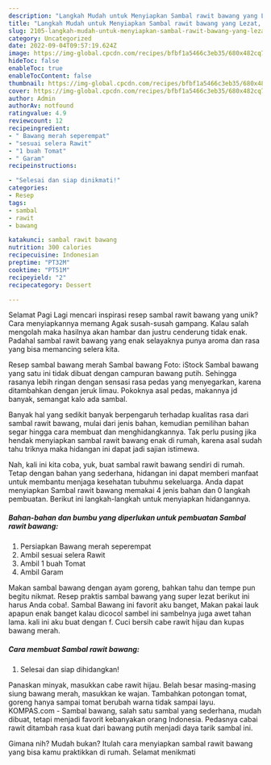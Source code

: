 ```yaml
---
description: "Langkah Mudah untuk Menyiapkan Sambal rawit bawang yang Lezat, Lezat"
title: "Langkah Mudah untuk Menyiapkan Sambal rawit bawang yang Lezat, Lezat"
slug: 2105-langkah-mudah-untuk-menyiapkan-sambal-rawit-bawang-yang-lezat-lezat
category: Uncategorized
date: 2022-09-04T09:57:19.624Z
image: https://img-global.cpcdn.com/recipes/bfbf1a5466c3eb35/680x482cq70/sambal-rawit-bawang-foto-resep-utama.jpg
hideToc: false
enableToc: true
enableTocContent: false
thumbnail: https://img-global.cpcdn.com/recipes/bfbf1a5466c3eb35/680x482cq70/sambal-rawit-bawang-foto-resep-utama.jpg
cover: https://img-global.cpcdn.com/recipes/bfbf1a5466c3eb35/680x482cq70/sambal-rawit-bawang-foto-resep-utama.jpg
author: Admin
authorAv: notfound
ratingvalue: 4.9
reviewcount: 12
recipeingredient:
- " Bawang merah seperempat"
- "sesuai selera Rawit"
- "1 buah Tomat"
- " Garam"
recipeinstructions:

- "Selesai dan siap dinikmati!"
categories:
- Resep
tags:
- sambal
- rawit
- bawang

katakunci: sambal rawit bawang 
nutrition: 300 calories
recipecuisine: Indonesian
preptime: "PT32M"
cooktime: "PT51M"
recipeyield: "2"
recipecategory: Dessert

---
```



Selamat Pagi Lagi mencari inspirasi resep sambal rawit bawang yang unik? Cara menyiapkannya memang Agak susah-susah gampang. Kalau salah mengolah maka hasilnya akan hambar dan justru cenderung tidak enak. Padahal sambal rawit bawang yang enak selayaknya punya aroma dan rasa yang bisa memancing selera kita.


Resep sambal bawang merah Sambal bawang Foto: iStock Sambal bawang yang satu ini tidak dibuat dengan campuran bawang putih. Sehingga rasanya lebih ringan dengan sensasi rasa pedas yang menyegarkan, karena ditambahkan dengan jeruk limau. Pokoknya asal pedas, makannya jd banyak, semangat kalo ada sambal.

Banyak hal yang sedikit banyak berpengaruh terhadap kualitas rasa dari sambal rawit bawang, mulai dari jenis bahan, kemudian pemilihan bahan segar hingga cara membuat dan menghidangkannya. Tak perlu pusing jika hendak menyiapkan sambal rawit bawang enak di rumah, karena asal sudah tahu triknya maka hidangan ini dapat jadi sajian istimewa.


Nah, kali ini kita coba, yuk, buat sambal rawit bawang sendiri di rumah. Tetap dengan bahan yang sederhana, hidangan ini dapat memberi manfaat untuk membantu menjaga kesehatan tubuhmu sekeluarga. Anda dapat menyiapkan Sambal rawit bawang memakai 4 jenis bahan dan 0 langkah pembuatan. Berikut ini langkah-langkah untuk menyiapkan hidangannya.

<!--inarticleads1-->

##### Bahan-bahan dan bumbu yang diperlukan untuk pembuatan Sambal rawit bawang:

1. Persiapkan  Bawang merah seperempat
1. Ambil sesuai selera Rawit
1. Ambil 1 buah Tomat
1. Ambil  Garam


Makan sambal bawang dengan ayam goreng, bahkan tahu dan tempe pun begitu nikmat. Resep praktis sambal bawang yang super lezat berikut ini harus Anda coba!. Sambal Bawang ini favorit aku banget, Makan pakai lauk apapun enak banget kalau dicocol sambel ini sambelnya juga awet tahan lama. kali ini aku buat dengan f. Cuci bersih cabe rawit hijau dan kupas bawang merah. 

<!--inarticleads2-->

##### Cara membuat Sambal rawit bawang:


1. Selesai dan siap dihidangkan!

Panaskan minyak, masukkan cabe rawit hijau. Belah besar masing-masing siung bawang merah, masukkan ke wajan. Tambahkan potongan tomat, goreng hanya sampai tomat berubah warna tidak sampai layu. KOMPAS.com - Sambal bawang, salah satu sambal yang sederhana, mudah dibuat, tetapi menjadi favorit kebanyakan orang Indonesia. Pedasnya cabai rawit ditambah rasa kuat dari bawang putih menjadi daya tarik sambal ini. 

Gimana nih? Mudah bukan? Itulah cara menyiapkan sambal rawit bawang yang bisa kamu praktikkan di rumah. Selamat menikmati

